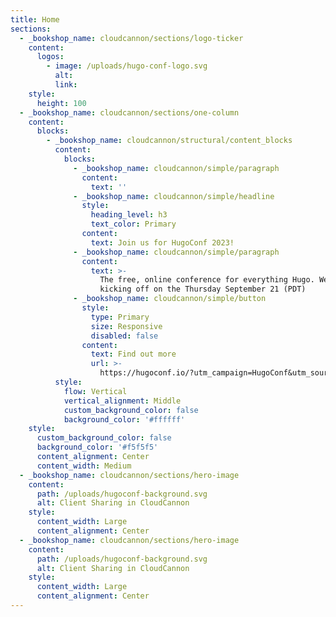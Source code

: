 ```yaml
---
title: Home
sections:
  - _bookshop_name: cloudcannon/sections/logo-ticker
    content:
      logos:
        - image: /uploads/hugo-conf-logo.svg
          alt:
          link:
    style:
      height: 100
  - _bookshop_name: cloudcannon/sections/one-column
    content:
      blocks:
        - _bookshop_name: cloudcannon/structural/content_blocks
          content:
            blocks:
              - _bookshop_name: cloudcannon/simple/paragraph
                content:
                  text: ''
              - _bookshop_name: cloudcannon/simple/headline
                style:
                  heading_level: h3
                  text_color: Primary
                content:
                  text: Join us for HugoConf 2023!
              - _bookshop_name: cloudcannon/simple/paragraph
                content:
                  text: >-
                    The free, online conference for everything Hugo. We’re
                    kicking off on the Thursday September 21 (PDT)
              - _bookshop_name: cloudcannon/simple/button
                style:
                  type: Primary
                  size: Responsive
                  disabled: false
                content:
                  text: Find out more
                  url: >-
                    https://hugoconf.io/?utm_campaign=HugoConf&utm_source=authscreen
          style:
            flow: Vertical
            vertical_alignment: Middle
            custom_background_color: false
            background_color: '#ffffff'
    style:
      custom_background_color: false
      background_color: '#f5f5f5'
      content_alignment: Center
      content_width: Medium
  - _bookshop_name: cloudcannon/sections/hero-image
    content:
      path: /uploads/hugoconf-background.svg
      alt: Client Sharing in CloudCannon
    style:
      content_width: Large
      content_alignment: Center
  - _bookshop_name: cloudcannon/sections/hero-image
    content:
      path: /uploads/hugoconf-background.svg
      alt: Client Sharing in CloudCannon
    style:
      content_width: Large
      content_alignment: Center
---
```

